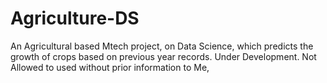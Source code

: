 # Agriculture-DS
An Agricultural based Mtech project, on Data Science, which predicts the growth of crops based on previous year records. Under Development. Not Allowed to used without prior information to Me,
